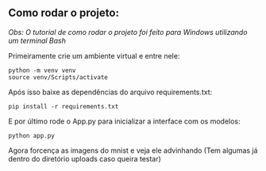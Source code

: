 ## Como rodar o projeto:
_Obs: O tutorial de como rodar o projeto foi feito para Windows utilizando um terminal Bash_

Primeiramente crie um ambiente virtual e entre nele:

``` 
python -m venv venv
source venv/Scripts/activate
```

Após isso baixe as dependências do arquivo requirements.txt:

```
pip install -r requirements.txt
```

E por último rode o App.py para inicializar a interface com os modelos:

```
python app.py
```
Agora forcença as imagens do mnist e veja ele advinhando (Tem algumas já dentro do diretório uploads caso queira testar)
